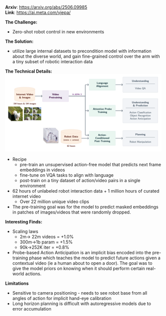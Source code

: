 **Arxiv**: https://arxiv.org/abs/2506.09985  
**Link**: https://ai.meta.com/vjepa/

**The Challenge:**
- Zero-shot robot control in new environments

**The Solution:** 
- utilize large internal datasets to precondition model with information about the diverse world, and gain fine-grained control over the arm with a tiny subset of robotic interaction data

**The Technical Details:**
![d](./images/vjepa2.png)

- Recipe
    - pre-train an unsupervised action-free model that predicts next frame embeddings in videos
    - fine-tune on VQA tasks to align with language
    - post-train on a tiny dataset of action/video pairs in a single environment
- 62 hours of unlabeled robot interaction data + 1 million hours of curated internet video
    - Over 22 million unique video clips
- The pre-training goal was for the model to predict masked embeddings in patches of images/videos that were randomly dropped. 

**Interesting Finds:**
- Scaling laws 
    - 2m-> 22m videos = +1.0%
    - 300m->1b param = +1.5%
    - 90k->252K iter     = +0.8%
- Probe-based Action Anticipation is an implicit bias encoded into the pre-training phase which teaches the model to predict future actions given a contextual video (ie a human about to open a door). The goal was to give the model priors on knowing when it should perform certain real-world actions.

**Limitations**
- Sensitive to camera positioning - needs to see robot base from all angles of action for implicit hand-eye calibration
- Long horizon planning is difficult with autoregressive models due to error accumulation 
